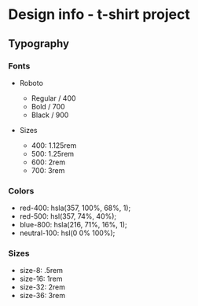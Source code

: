 # Design info - t-shirt project

## Typography

### Fonts

- Roboto

  - Regular / 400
  - Bold / 700
  - Black / 900

- Sizes
  - 400: 1.125rem
  - 500: 1.25rem
  - 600: 2rem
  - 700: 3rem

### Colors

- red-400: hsla(357, 100%, 68%, 1);
- red-500: hsl(357, 74%, 40%);
- blue-800: hsla(216, 71%, 16%, 1);
- neutral-100: hsl(0 0% 100%);

### Sizes

- size-8: .5rem
- size-16: 1rem
- size-32: 2rem
- size-36: 3rem
